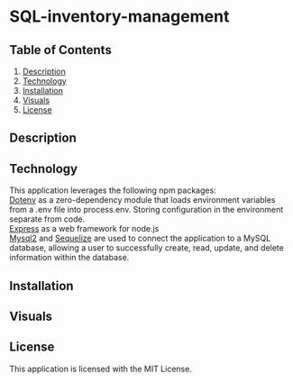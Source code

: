 # SQL-inventory-management
## Table of Contents
1. [Description](#description)
2. [Technology](#technology) 
3. [Installation](#installation)
4. [Visuals](#visuals)
5. [License](#license)

## Description

## Technology
This application leverages the following npm packages: 
\
[Dotenv](https://www.npmjs.com/package/dotenv) as a zero-dependency module that loads environment variables from a .env file into process.env. Storing configuration in the environment separate from code. 
\
[Express](https://www.npmjs.com/package/express) as a web framework for node.js 
\
[Mysql2](https://www.npmjs.com/package/mysql2) and
[Sequelize](https://www.npmjs.com/package/sequelize) are used to connect the application to a MySQL database, allowing a user to successfully create, read, update, and delete information within the database. 

## Installation


## Visuals


## License
This application is licensed with the MIT License.